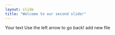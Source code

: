 ```yaml
---
layout: slide
title: "Welcome to our second slide!"
---
```

Your text
Use the left arrow to go back!
add new file
